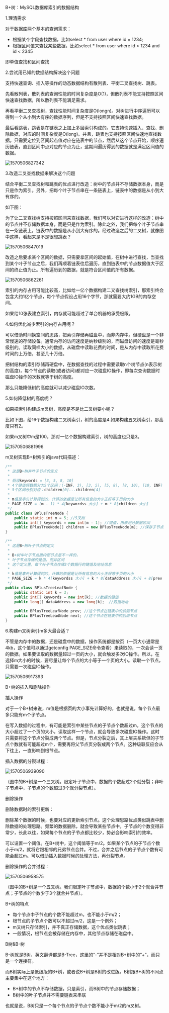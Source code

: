 B+树：MySQL数据库索引的数据结构

1.理清需求

对于数据库两个基本的查询需求：

- 根据某个字段查找数据，比如select * from user where id = 1234;
- 根据区间值来查找某些数据，比如select * from user where id > 1234 and id < 2345

即单值查找和区间查找

2.尝试用已知的数据结构解决这个问题

支持快速查询、插入等操作的动态数据结构有散列表、平衡二叉查找树、跳表。

先看散列表，散列表的查询性能的时间复杂度是O(1)，但散列表不能支持按照区间快速查找数据，所以散列表不能满足需求。

再看平衡二叉查找树，查找性能时间复杂度是O(longn)。对树进行中序遍历可以得到一个从小到大有序的数据序列，但是不支持按照区间快速查找数据。

最后看跳表，跳表是在链表之上加上多层索引构成的。它支持快速插入、查找、删除数据，对应的时间复杂度是O(long)。并且，跳表也支持按照区间快速地查找数据。只需要定位到区间起点值对应在链表中的节点，然后从这个节点开始，顺序遍历链表，直到区间中点对应的节点为止，这期间遍历得到的数据就是满足区间值的数据。

![1570506827342](https://datastructure.xiaoxiaoming.xyz/imgs/2/1570506827342.png)

3.改造二叉查找数据来解决这个问题

结合平衡二叉查找树和跳表的优点进行改造：树中的节点并不存储数据本身，而是只是作为索引。另外，把每个叶子节点串在一条链表上，链表中的数据是从小到大有序的。

如下图：

为了让二叉查找树支持按照区间来查找数据，我们可以对它进行这样的改造：树中的节点并不存储数据本身，而是只是作为索引。除此之外，我们把每个叶子节点串在一条链表上，链表中的数据是从小到大有序的。经过改造之后的二叉树，就像图中这样，看起来是不是很想跳表？

![1570506847019](https://datastructure.xiaoxiaoming.xyz/imgs/2/1570506847019.png)

改造之后要求某个区间的数据，只需要拿区间的起始值，在树中进行查找，当查找到某个叶子节点之后，我们再顺着链表往后遍历，直到链表中的节点数据值大于区间的终止值为止。所有遍历到的数据，就是符合区间值的所有数据。

![1570506862261](https://datastructure.xiaoxiaoming.xyz/imgs/2/1570506862261.png)

索引的内存占用可能比较高，比如给一亿个数据构建二叉查找树索引，那索引终会包含大约1亿个节点，每个节点假设占用16个字节，那就需要大约1GB的内存空间。

如果给10张表建立索引，内存就可能超过了单台机器的承受极限。

4.如何优化减少索引的内存占用呢？

可以借助时间换空间的思路，把索引存储再磁盘中，而非内存中。但硬盘是一个非常慢速的存储设备。通常内存的访问速度是纳秒级别的，而磁盘访问的速度是毫秒级别的。读取同样大小的数据，从磁盘中读取花费的时间，是从内存中读取所花费时间的上万倍，甚至几十万倍。

把树结构的索引存储再硬盘中，在数据查找的过程中需要读取n个树节点(n表示树的高度)，每个节点的读取(或者访问)都对应一次磁盘IO操作，即每次查询数据时磁盘IO操作的次数就等于树的高度。

那么只能降低树的高度就可以减少磁盘IO次数。

5.如何降低树的高度呢？

如果把索引构建成m叉树，高度是不是比二叉树要小呢？

比如下图，给16个数据构建二叉树索引，树的高度是4.如果构建五叉树索引，那高度只有2。

如果m叉树中m是100，那对一亿个数据构建索引，树的高度也只是3。

![1570506881996](https://datastructure.xiaoxiaoming.xyz/imgs/2/1570506881996.png)

m叉树实现B+树索引的java代码描述：

```java
/**
 * 这是B+树非叶子节点的定义
 * 
 * 假设keywords = [3, 5, 8, 10]
 * 4个键值将数据分为5个区间：(-INF, 3), [3, 5), [5, 8), [8, 10), [10, INF)
 * 5个区间分别对应：children[0]...children[4]
 *
 * m值是事先计算得到的，计算的依据是让所有信息的大小正好等于页的大小
 * PAGE_SIZE = (m - 1) * 4[keywordss 大小] + m * 8[children 大小]
 */
public class BPlusTreeNode {
    public static int m = 5; //5叉树
    public int[] keywords = new int[m - 1]; //键值，用来划分数据区间
    public BPlusTreeNode[] children = new BPlusTreeNode[m]; //保存子节点指针
}

/**
 * 这是B+树叶子节点的定义
 * 
 * B+树中叶子节点跟内部节点是不一样的，
 * 叶子节点存储的是值，而非区间
 * 这个定义里，每个叶子节点存储3个数据行的键值及地址信息
 *
 * k值是事先计算得到的，计算的依据是让所有信息的大小正好等于页的大小
 * PAGE_SIZE = k * 4[keywordss 大小] + k * 8[dataAddress 大小] + 8[prev 大小] + 8[next 大小]
 */
public class BPlusTreeLeafNode {
    public static int k = 3;
    public int[] keywords = new int[k]; //数据的键值
    public long[] dataAddress = new long[k];  //数据地址
    
    public BPlusTreeLeafNode prev; //这个节点在链表中的前驱节点
    public BPlusTreeLeadNode next; //这个节点在链表中的后继节点
}
```

6.构建m叉树索引m多大最合适？

不管是内存中的数据，还是磁盘中的数据，操作系统都是按页（一页大小通常是4kb，这个值可以通过getconfig PAGE_SIZE命令查看）来读取的，一次会读一页的数据。如果要读取的数据量超过一页的大小，就会触发多次IO操作。所以，在选择m大小的时候，要尽量让每个节点的大小等于一个页的大小。读取一个节点，只需要一次磁盘IO操作。

![1570506917393](https://datastructure.xiaoxiaoming.xyz/imgs/2/1570506917393.png)

B+树的插入和删除操作

插入操作

对于一个B+树来说，m值是根据页的大小事先计算好的，也就是说，每个节点最多只能有m个子节点。

在写入数据的过程中，有可能是索引中某些节点的子节点个数超过m，这个节点的大小超过了一个页的大小，读取这样一个节点，就会导致多次磁盘IO操作。这时只需要将这个节点分裂成两个节点。但是，节点分裂之后，其上层夫系欸但的子节点个数就有可能超过m个，需要再将父节点页分裂成两个节点。这种级联反应会从下往上，一直影响到根节点。

插入数据的分裂过程：

![1570506939090](https://datastructure.xiaoxiaoming.xyz/imgs/2/1570506939090.png)

（图中的B+树是一个三叉树。限定叶子节点中，数据的个数超过2个就分裂；非叶子节点中，子节点的个数超过3个就分裂节点）。

删除操作

删除数据时的索引更新：

删除某个数据的时候，也要对应的更新索引节点。这个处理思路优点类似跳表中删除数据的处理思路。频繁的数据删除，就会导致某些节点中，子节点的个数变得非常少，长此以往，如果每个节点的子节点都比较少，势必会影响索引的效率。

可以设置一个阈值。在B+树中，这个阈值等于m/2。如果某个节点的子节点个数小于m/2，就将它跟相邻的兄弟节点合并。不过，合并之后节点的子节点个数有可能会超过m。可以借助插入数据时候的处理方法，再分裂节点。

删除操作的合并过程：

![1570506958575](https://datastructure.xiaoxiaoming.xyz/imgs/2/1570506958575.png)

（图中的B+树是一个五叉树。我们限定叶子节点中，数据的个数小于2个就合并节点；子节点的个数少于3个就合并节点）。

B+树的特点

- 每个节点中子节点的个数不能超过m，也不能小于m/2；
- 根节点的子节点个数可以不超过m/2，这是一个例外；
- m叉树只存储索引，并不真正存储数据，这个优点类似跳表；
- 一般情况，根节点会被存储在内存中，其他节点存储在磁盘中。

B树&B-树

B-树就是B树，英文翻译都是B-Tree，这里的“-”并不是相对B+树中的“+”，而只是一个连接符。

而B树实际上是低级版的B+树，或者说B+树是B树的改进版。B树跟B+树的不同点主要集中在这个地方：

- B+树中的节点不存储数据，只是索引，而B树中的节点存储数据；
- B树中的叶子节点并不需要链表来串联

也就是说，B树只是一个每个节点的子节点个数不能小于m/2的m叉树。